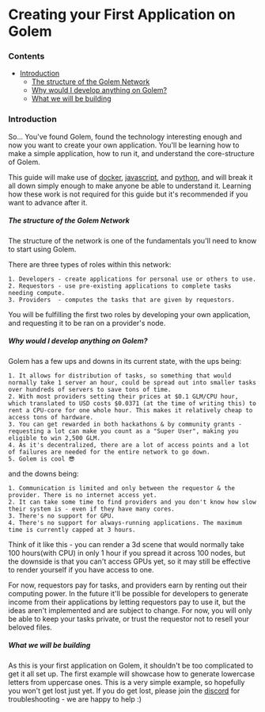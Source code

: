 # Creating your First Application on Golem

### Contents

- [Introduction](#introduction)
  - [The structure of the Golem Network](#the-structure-of-the-golem-network)
  - [Why would I develop anything on Golem?](#why-would-i-develop-anything-on-golem)
  - [What we will be building](#what-we-will-be-building)

### Introduction
So... You've found Golem, found the technology interesting enough and now you want to create your own application. You'll be learning how to make a simple application, how to run it, and understand the core-structure of Golem.

This guide will make use of [docker](https://www.docker.com/), [javascript](https://www.javascript.com/), and [python](https://www.python.org/), and will break it all down simply enough to make anyone be able to understand it. Learning how these work is not required for this guide but it's recommended if you want to advance after it.

##### The structure of the Golem Network
The structure of the network is one of the fundamentals you'll need to know to start using Golem. 

There are three types of roles within this network:
```
1. Developers - create applications for personal use or others to use.
2. Requestors - use pre-existing applications to complete tasks needing compute.
3. Providers  - computes the tasks that are given by requestors.
```
You will be fulfilling the first two roles by developing your own application, and requesting it to be ran on a provider's node.

##### Why would I develop anything on Golem?

Golem has a few ups and downs in its current state, with the ups being:
```
1. It allows for distribution of tasks, so something that would normally take 1 server an hour, could be spread out into smaller tasks over hundreds of servers to save tons of time.
2. With most providers setting their prices at $0.1 GLM/CPU hour, which translated to USD costs $0.0371 (at the time of writing this) to rent a CPU-core for one whole hour. This makes it relatively cheap to access tons of hardware.
3. You can get rewarded in both hackathons & by community grants - requesting a lot can make you count as a "Super User", making you eligible to win 2,500 GLM.
4. As it's decentralized, there are a lot of access points and a lot of failures are needed for the entire network to go down.
5. Golem is cool 😎
```
and the downs being:
```
1. Communication is limited and only between the requestor & the provider. There is no internet access yet.
2. It can take some time to find providers and you don't know how slow their system is - even if they have many cores.
3. There's no support for GPU.
4. There's no support for always-running applications. The maximum time is currently capped at 3 hours.
```
Think of it like this - you can render a 3d scene that would normally take 100 hours(with CPU) in only 1 hour if you spread it across 100 nodes, but the downside is that you can't access GPUs yet, so it may still be effective to render yourself if you have access to one.

For now, requestors pay for tasks, and providers earn by renting out their computing power. In the future it'll be possible for developers to generate income from their applications by letting requestors pay to use it, but the ideas aren't implemented and are subject to change. For now, you will only be able to keep your tasks private, or trust the requestor not to resell your beloved files.

##### What we will be building
As this is your first application on Golem, it shouldn't be too complicated to get it all set up. The first example will showcase how to generate lowercase letters from uppercase ones. This is a very simple example, so hopefully you won't get lost just yet. If you do get lost, please join the [discord](https://chat.golem.network) for troubleshooting - we are happy to help :)
